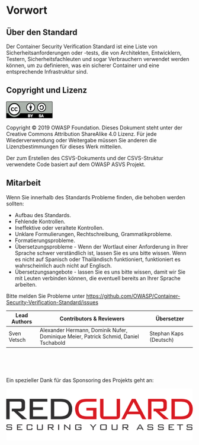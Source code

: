 # Vorwort

## Über den Standard

Der Container Security Verification Standard ist eine Liste von Sicherheitsanforderungen oder -tests, die von Architekten, Entwicklern, Testern, Sicherheitsfachleuten und sogar Verbrauchern verwendet werden können, um zu definieren, was ein sicherer Container und eine entsprechende Infrastruktur sind.

## Copyright und Lizenz

![license](../images/license.png)

Copyright © 2019 OWASP Foundation. Dieses Dokument steht unter der Creative Commons Attribution ShareAlike 4.0 Lizenz. Für jede Wiederverwendung oder Weitergabe müssen Sie anderen die Lizenzbestimmungen für dieses Werk mitteilen.

Der zum Erstellen des CSVS-Dokuments und der CSVS-Struktur verwendete Code basiert auf dem OWASP ASVS Projekt.

## Mitarbeit

Wenn Sie innerhalb des Standards Probleme finden, die behoben werden sollten:

* Aufbau des Standards.
* Fehlende Kontrollen.
* Ineffektive oder veraltete Kontrollen.
* Unklare Formulierungen, Rechtschreibung, Grammatikprobleme.
* Formatierungsprobleme.
* Übersetzungsprobleme - Wenn der Wortlaut einer Anforderung in Ihrer Sprache schwer verständlich ist, lassen Sie es uns bitte wissen. Wenn es nicht auf Spanisch oder Thailändisch funktioniert, funktioniert es wahrscheinlich auch nicht auf Englisch.
* Übersetzungsangebote - lassen Sie es uns bitte wissen, damit wir Sie mit Leuten verbinden können, die eventuell bereits an Ihrer Sprache arbeiten.

Bitte melden Sie Probleme unter https://github.com/OWASP/Container-Security-Verification-Standard/issues

| Lead Authors | Contributors & Reviewers | Übersetzer |
| --- | --- | --- |
| Sven Vetsch | Alexander Hermann, Dominik Nufer, Dominique Meier, Patrick Schmid, Daniel Tschabold | Stephan Kaps (Deutsch) |

<br><br><br>

Ein spezieller Dank für das Sponsoring des Projekts geht an:

[![logo](../images/redguard-logo.png)](https://www.redguard.ch/)
